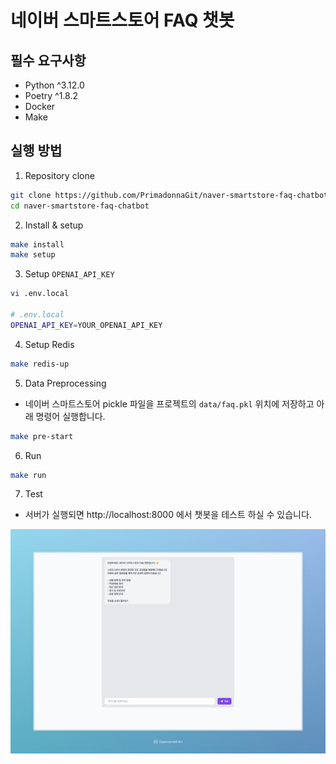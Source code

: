 # 네이버 스마트스토어 FAQ 챗봇

## 필수 요구사항
- Python ^3.12.0
- Poetry ^1.8.2
- Docker
- Make

## 실행 방법

1. Repository clone
```bash
git clone https://github.com/PrimadonnaGit/naver-smartstore-faq-chatbot
cd naver-smartstore-faq-chatbot
```

2. Install & setup
```bash
make install
make setup
```

3. Setup `OPENAI_API_KEY`
```bash
vi .env.local

# .env.local
OPENAI_API_KEY=YOUR_OPENAI_API_KEY
```

4. Setup Redis
```bash
make redis-up
```

5. Data Preprocessing
- 네이버 스마트스토어 pickle 파일을 프로젝트의 `data/faq.pkl` 위치에 저장하고 아래 명령어 실행합니다.
```bash
make pre-start
```

6. Run
```bash
make run
```

7. Test
- 서버가 실행되면 http://localhost:8000 에서 챗봇을 테스트 하실 수 있습니다.

![img.png](assets/example_home_image.jpeg)